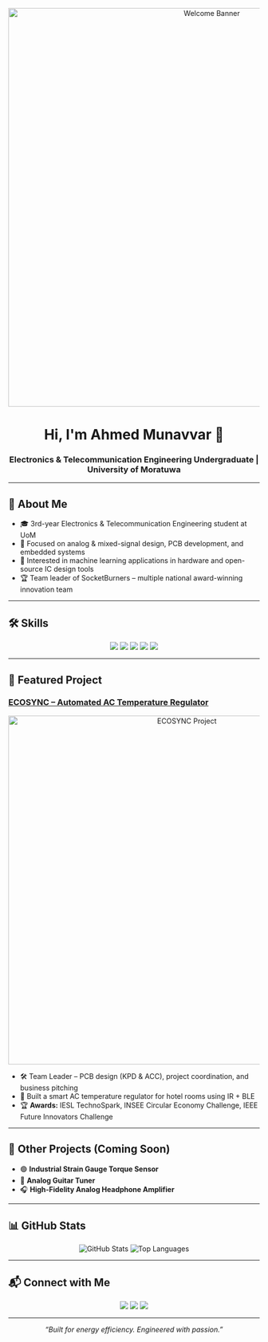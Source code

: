 <p align="center">
  <img src="Photos/Welcome_Banner.png" alt="Welcome Banner" width="800"/>
</p>

<h1 align="center">Hi, I'm Ahmed Munavvar 👋</h1>
<h3 align="center">Electronics & Telecommunication Engineering Undergraduate | University of Moratuwa</h3>

---

## 🌟 About Me

- 🎓 3rd-year Electronics & Telecommunication Engineering student at UoM  
- 🔧 Focused on analog & mixed-signal design, PCB development, and embedded systems  
- 🚀 Interested in machine learning applications in hardware and open-source IC design tools  
- 🏆 Team leader of SocketBurners – multiple national award-winning innovation team  

---

## 🛠️ Skills

<p align="center">
  <img src="https://img.shields.io/badge/Altium%20Designer-PCB Design-orange?style=for-the-badge&logo=altium-designer" />
  <img src="https://img.shields.io/badge/LTSpice-Simulation-blue?style=for-the-badge&logo=analog-devices" />
  <img src="https://img.shields.io/badge/C++-Intermediate-blue?style=for-the-badge&logo=cplusplus" />
  <img src="https://img.shields.io/badge/Python-Intermediate-green?style=for-the-badge&logo=python" />
  <img src="https://img.shields.io/badge/Embedded%20Systems-Hardware-red?style=for-the-badge&logo=arduino" />
</p>

---

## 🚀 Featured Project

### [ECOSYNC – Automated AC Temperature Regulator](https://github.com/ahmedm0913/ECOSYNC)

<p align="center">
  <img src="ecosync-banner.png" alt="ECOSYNC Project" width="700"/>
</p>

- 🛠️ Team Leader – PCB design (KPD & ACC), project coordination, and business pitching  
- 🌱 Built a smart AC temperature regulator for hotel rooms using IR + BLE  
- 🏆 **Awards:** IESL TechnoSpark, INSEE Circular Economy Challenge, IEEE Future Innovators Challenge  

---

## 📂 Other Projects (Coming Soon)

- 🟢 **Industrial Strain Gauge Torque Sensor**  
- 🎸 **Analog Guitar Tuner**  
- 🎧 **High-Fidelity Analog Headphone Amplifier**

---


## 📊 GitHub Stats

<p align="center">
  <img src="https://github-readme-stats.vercel.app/api?username=ahmedm0913&show_icons=true&theme=radical" alt="GitHub Stats" />
  <img src="https://github-readme-stats.vercel.app/api/top-langs/?username=ahmedm0913&layout=compact&theme=radical" alt="Top Languages" />
</p>

---

## 📬 Connect with Me

<p align="center">
  <a href="mailto:nazarahamed64@gmail.com"><img src="https://img.shields.io/badge/Email-D14836?style=for-the-badge&logo=gmail&logoColor=white"></a>
  <a href="https://linkedin.com/in/ahmed-munavvar"><img src="https://img.shields.io/badge/LinkedIn-0077B5?style=for-the-badge&logo=linkedin&logoColor=white"></a>
  <a href="https://github.com/ahmedm0913"><img src="https://img.shields.io/badge/GitHub-100000?style=for-the-badge&logo=github&logoColor=white"></a>
</p>

---

<p align="center">
  <em>“Built for energy efficiency. Engineered with passion.”</em>
</p>
